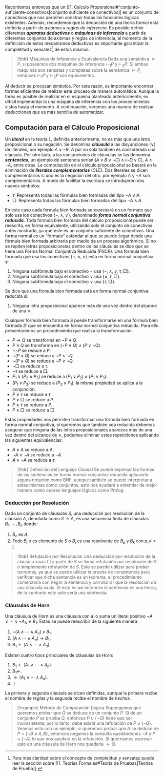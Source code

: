 Recordemos entonces que un [[1. Calculo Proporsional#^conjunto-suficiente-conectivos|conjunto suficiente de conectivos]] es un conjunto de conectivos que nos permiten construir todas las funciones lógicas existentes. Además, recordemos que la deducción de una teoría formal está definida a partir de *axiomas* y *reglas de inferencia*. Es posible definir diferentes ***aparatos deductivos*** o ***máquinas de inferencia*** a partir de diferentes conjuntos de axiomas y reglas de inferencia, al momento de la definición de estos mecanismos deductivos es importante garantizar la completitud y sensatez[^1] de estos mismos.

>[!tldr] Máquinas de Inferencia y Equivalencia
>Dada una semántica $\vDash P$, si poseemos dos máquinas de inferencia $\vdash_1 P$ y $\vdash_2 P$. Si ambas máquinas son sensatas y completas sobre la semántica $\vDash P$, entonces $\vdash_1 P$ y $\vdash_2 P$ son equivalentes.

Al deducir se procesan símbolos. Por esta razón, es importante encontrar formas
eficientes de realizar este proceso de manera automática. Aunque la tarea es posible de realizar en el esquema planteado anteriormente, es difícil implementar la una máquina de inferencia con los procedimientos vistos hasta el momento. A continuación, veremos una manera de realizar deducciones que es más sencilla de automatizar.

## Computación para el Cálculo Proposicional

Un ***literal*** en la teoría $L$, definida anteriormente, no es más que una letra proposicional o su negación. Se denomina ***cláusula*** a las disyunciones ($\vee$) de literales, por ejemplo $A \vee ¬B$. $A$ por su sola también es considerada una cláusula. Por otro lado, a las conjunciones de cláusulas se las denomina ***sentencias***, un ejemplo de sentencia serían $(A \vee B \vee ¬ C) \wedge (¬D \vee C)$, $A \wedge ¬A$, entre otras.
La computación en el cálculo proposicional se basará en la eliminación de ***literales complementarios*** (CLE). Dos literales se dicen complementarios si uno es la negación del otro, por ejemplo $A$ y $¬A$ son complementarios. A modo de facilitar la escritura se introdujeron dos nuevos símbolos:

- $\tau$: Representa todas las fórmulas bien formadas del tipo $¬A \vee A$.
- $\Box$: Representa todas las fórmulas bien formadas del tipo $¬A \wedge A$.

En este caso cada fórmula bien formada se expresará en un formato que solo usa los conectivos $\{ ¬,\wedge ,\vee \}$, denominado ***forma normal conjuntiva reducida***.
Toda fórmula bien formada del cálculo proposicional puede ser reescrita, en forma equivalente, utilizando solo el conjunto de conectivos antes mostrado, ya que este es un conjunto suficiente de conectivos. Una forma normal es un “formato” estándar al que se puede llegar desde una fórmula bien formada arbitraria por medio de un proceso algorítmico. Si no se repiten letras proposicionales dentro de las cláusulas se dice que se tiene una Forma Normal Conjuntiva Reducida (FNCR).
Una fórmula bien formada que usa los conectivos $\{ ¬,\wedge ,\vee \}$ está en forma normal conjuntiva si:

1. Ninguna subfórmula bajo el conectivo $¬$ usa $\{ ¬,\wedge ,\vee, \tau, \Box \}$.
2. Ninguna subfórmula bajo el conectivo $\vee$ usa $\{\wedge, \tau, \Box\}$.
3. Ninguna subfórmula bajo el conectivo $\vee$ usa $\{ \tau, \Box\}$.

Se dice que una fórmula bien formada está en forma normal conjuntiva reducida si:

1. Ninguna letra proposicional aparece más de una vez dentro del alcance de una $\vee$.

Cualquier fórmula bien formada $S$ puede transformarse en una fórmula bien formada $S'$ que se encuentra en forma normal conjuntiva reducida. Para ello presentaremos un procedimiento que realiza la transformación.

- $P \rightarrow Q$ se transforma en $¬P \vee Q$.
- $P \equiv Q$ se transforma en $(¬P \vee Q) \wedge (P \vee ¬Q)$.
- $¬¬P$ se reduce a $P$.
- $¬(P \vee Q)$ se reduce a $¬P \wedge ¬Q$.
- $¬(P \wedge Q)$ se reduce a $¬P \vee ¬Q$.
- $¬ \Box$ se reduce a $\tau$.
- $¬\tau$ se reduce a $\Box$.
- $P_1 \vee (P_2 \wedge P_3)$ se reduce a $(P_1 \vee P_2) \wedge (P_1 \vee P_3)$.
- $(P_1 \vee P_2)$ se reduce a $(P_2 \vee P_1)$, la misma propiedad se aplica a la conjunción.
- $P \vee \tau$ se reduce a $\tau$.
- $P \vee \Box$ se reduce a $P$.
- $P \wedge \tau$ se reduce a $P$.
- $P \wedge \Box$ se reduce a $\Box$.

Estas propiedades nos permiten transformar una fórmula bien formada en forma normal conjuntiva, si queremos que también sea reducida debemos asegurar que ninguna de las letras proposicionales aparezca más de una vez dentro del alcance de $\vee$, podemos eliminar estas repeticiones aplicando las siguientes equivalencias:

- $A \vee A$ se reduce a $A$.
- $¬A \vee ¬A$ se reduce a $¬A$.
- $A \vee ¬A$ se reduce a $\tau$.

>[!tldr] Definición del Lenguaje Clausal
>Se puede expresar las formas de las sentencias en forma normal conjuntiva reducida aplicando alguna notación como BNF, aunque también se puede interpretar a estas mismas como conjuntos, esto nos ayudará a entender de mejor manera como operan lenguajes lógicos como Prolog.

### Deducción por Resolución

Dado un conjunto de cláusulas $S$, una deducción por resolución de la cláusula $A$, denotada como $S \rightarrow A$, es una secuencia finita de cláusulas $B_1, \cdots, B_n$ donde:

1. $B_n$ es $A$.
2. Todo $B_i$ o es elemento de $S$ o $B_i$ es una resolvente de $B_p$ y $B_k$ con $p, k < i$. 

>[!tldr] Refutación por Resolución
>Una deducción por resolución de la cláusula vacía $\Box$ a partir de $S$ se llama refutación por resolución de $S$ o simplemente refutación de $S$.
>Esto se puede utilizar para probar teoremas, ya que se puede utilizar la prueba de consistencia para verificar que dicha sentencia es un teorema, el procedimiento comenzaría con negar la sentencia y corroborar que la resolución da una cláusula vacía. Si esto es así entonces la sentencia es una teoría, de lo contrario esto solo sería una sentencia.

### Cláusulas de Horn

Una cláusula de Horn es una cláusula con a lo suma un literal positivo $¬A \vee \cdots \vee ¬A_N \vee B_1$. Estas se puede reescribir de la siguiente manera:

1. $¬(A \wedge \cdots \wedge A_n) \vee B_1$.
2. $(A \wedge \cdots \wedge A_n) \rightarrow B_1$.
3. $B_1 \leftarrow (A \wedge \cdots \wedge A_n)$.

Existen cuatro tipos principales de cláusulas de Horn:

1. $B_1 \leftarrow (A_1 \wedge \cdots \wedge A_n)$.
2. $B_1 \leftarrow$.
3. $\leftarrow (A_1 \wedge \cdots \wedge A_n)$.
4. $\perp$.

La primera y segunda cláusula se dicen definidas, aunque la primera recibe el nombre de *reglas* y la segunda recibe el nombre de *hechos*.

>[!example] Método de Computación Lógica
>Supongamos que queremos probar que $Q$ se deduce de un conjunto $P$. Si de un conjunto $P$ se prueba $Q$, entonces $P \cup \{¬Q\}$ tiene que ser inconsistente, por lo tanto, debe existir una refutación de $P \cup \{¬Q\}$.
>Veamos esto con un ejemplo, si queremos probar que $A$ se deduce de $P = \{¬B \vee A, B\}$, entonces negamos la consulta quedándonos $¬A$ y $P \cup \{¬A\}$ lo que nos ayudará en la refutación. Si querríamos expresar esto en una cláusula de Horn nos quedaría $\leftarrow Q$. 

[^1]: Para más claridad sobre el concepto de completitud y sensatez puede leer la sección sobre [[1. Teorias Formales#Teoría de Pruebas|Teorías de Prueba]].